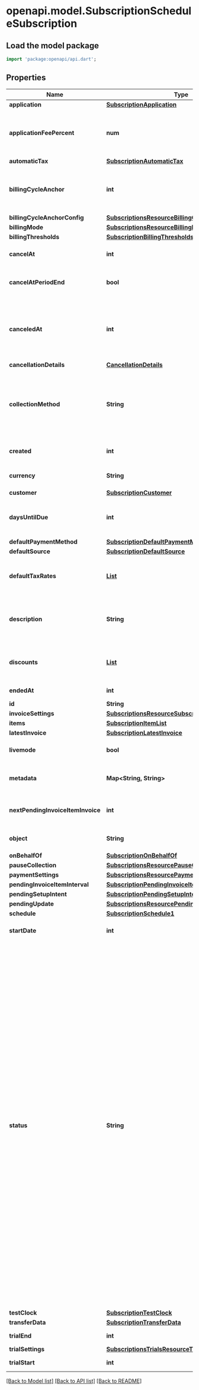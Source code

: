 # openapi.model.SubscriptionScheduleSubscription

## Load the model package
```dart
import 'package:openapi/api.dart';
```

## Properties
Name | Type | Description | Notes
------------ | ------------- | ------------- | -------------
**application** | [**SubscriptionApplication**](SubscriptionApplication.md) |  | [optional] 
**applicationFeePercent** | **num** | A non-negative decimal between 0 and 100, with at most two decimal places. This represents the percentage of the subscription invoice total that will be transferred to the application owner's Stripe account. | [optional] 
**automaticTax** | [**SubscriptionAutomaticTax**](SubscriptionAutomaticTax.md) |  | 
**billingCycleAnchor** | **int** | The reference point that aligns future [billing cycle](https://stripe.com/docs/subscriptions/billing-cycle) dates. It sets the day of week for `week` intervals, the day of month for `month` and `year` intervals, and the month of year for `year` intervals. The timestamp is in UTC format. | 
**billingCycleAnchorConfig** | [**SubscriptionsResourceBillingCycleAnchorConfig**](SubscriptionsResourceBillingCycleAnchorConfig.md) |  | [optional] 
**billingMode** | [**SubscriptionsResourceBillingMode**](SubscriptionsResourceBillingMode.md) |  | 
**billingThresholds** | [**SubscriptionBillingThresholds**](SubscriptionBillingThresholds.md) |  | [optional] 
**cancelAt** | **int** | A date in the future at which the subscription will automatically get canceled | [optional] 
**cancelAtPeriodEnd** | **bool** | Whether this subscription will (if `status=active`) or did (if `status=canceled`) cancel at the end of the current billing period. | 
**canceledAt** | **int** | If the subscription has been canceled, the date of that cancellation. If the subscription was canceled with `cancel_at_period_end`, `canceled_at` will reflect the time of the most recent update request, not the end of the subscription period when the subscription is automatically moved to a canceled state. | [optional] 
**cancellationDetails** | [**CancellationDetails**](CancellationDetails.md) |  | [optional] 
**collectionMethod** | **String** | Either `charge_automatically`, or `send_invoice`. When charging automatically, Stripe will attempt to pay this subscription at the end of the cycle using the default source attached to the customer. When sending an invoice, Stripe will email your customer an invoice with payment instructions and mark the subscription as `active`. | 
**created** | **int** | Time at which the object was created. Measured in seconds since the Unix epoch. | 
**currency** | **String** | Three-letter [ISO currency code](https://www.iso.org/iso-4217-currency-codes.html), in lowercase. Must be a [supported currency](https://stripe.com/docs/currencies). | 
**customer** | [**SubscriptionCustomer**](SubscriptionCustomer.md) |  | 
**daysUntilDue** | **int** | Number of days a customer has to pay invoices generated by this subscription. This value will be `null` for subscriptions where `collection_method=charge_automatically`. | [optional] 
**defaultPaymentMethod** | [**SubscriptionDefaultPaymentMethod**](SubscriptionDefaultPaymentMethod.md) |  | [optional] 
**defaultSource** | [**SubscriptionDefaultSource**](SubscriptionDefaultSource.md) |  | [optional] 
**defaultTaxRates** | [**List<TaxRate>**](TaxRate.md) | The tax rates that will apply to any subscription item that does not have `tax_rates` set. Invoices created will have their `default_tax_rates` populated from the subscription. | [optional] [default to const []]
**description** | **String** | The subscription's description, meant to be displayable to the customer. Use this field to optionally store an explanation of the subscription for rendering in Stripe surfaces and certain local payment methods UIs. | [optional] 
**discounts** | [**List<InvoiceitemDiscountsInner>**](InvoiceitemDiscountsInner.md) | The discounts applied to the subscription. Subscription item discounts are applied before subscription discounts. Use `expand[]=discounts` to expand each discount. | [default to const []]
**endedAt** | **int** | If the subscription has ended, the date the subscription ended. | [optional] 
**id** | **String** | Unique identifier for the object. | 
**invoiceSettings** | [**SubscriptionsResourceSubscriptionInvoiceSettings**](SubscriptionsResourceSubscriptionInvoiceSettings.md) |  | 
**items** | [**SubscriptionItemList**](SubscriptionItemList.md) |  | 
**latestInvoice** | [**SubscriptionLatestInvoice**](SubscriptionLatestInvoice.md) |  | [optional] 
**livemode** | **bool** | Has the value `true` if the object exists in live mode or the value `false` if the object exists in test mode. | 
**metadata** | **Map<String, String>** | Set of [key-value pairs](https://stripe.com/docs/api/metadata) that you can attach to an object. This can be useful for storing additional information about the object in a structured format. | [default to const {}]
**nextPendingInvoiceItemInvoice** | **int** | Specifies the approximate timestamp on which any pending invoice items will be billed according to the schedule provided at `pending_invoice_item_interval`. | [optional] 
**object** | **String** | String representing the object's type. Objects of the same type share the same value. | 
**onBehalfOf** | [**SubscriptionOnBehalfOf**](SubscriptionOnBehalfOf.md) |  | [optional] 
**pauseCollection** | [**SubscriptionsResourcePauseCollection**](SubscriptionsResourcePauseCollection.md) |  | [optional] 
**paymentSettings** | [**SubscriptionsResourcePaymentSettings**](SubscriptionsResourcePaymentSettings.md) |  | [optional] 
**pendingInvoiceItemInterval** | [**SubscriptionPendingInvoiceItemInterval**](SubscriptionPendingInvoiceItemInterval.md) |  | [optional] 
**pendingSetupIntent** | [**SubscriptionPendingSetupIntent**](SubscriptionPendingSetupIntent.md) |  | [optional] 
**pendingUpdate** | [**SubscriptionsResourcePendingUpdate**](SubscriptionsResourcePendingUpdate.md) |  | [optional] 
**schedule** | [**SubscriptionSchedule1**](SubscriptionSchedule1.md) |  | [optional] 
**startDate** | **int** | Date when the subscription was first created. The date might differ from the `created` date due to backdating. | 
**status** | **String** | Possible values are `incomplete`, `incomplete_expired`, `trialing`, `active`, `past_due`, `canceled`, `unpaid`, or `paused`.   For `collection_method=charge_automatically` a subscription moves into `incomplete` if the initial payment attempt fails. A subscription in this status can only have metadata and default_source updated. Once the first invoice is paid, the subscription moves into an `active` status. If the first invoice is not paid within 23 hours, the subscription transitions to `incomplete_expired`. This is a terminal status, the open invoice will be voided and no further invoices will be generated.   A subscription that is currently in a trial period is `trialing` and moves to `active` when the trial period is over.   A subscription can only enter a `paused` status [when a trial ends without a payment method](https://stripe.com/docs/billing/subscriptions/trials#create-free-trials-without-payment). A `paused` subscription doesn't generate invoices and can be resumed after your customer adds their payment method. The `paused` status is different from [pausing collection](https://stripe.com/docs/billing/subscriptions/pause-payment), which still generates invoices and leaves the subscription's status unchanged.   If subscription `collection_method=charge_automatically`, it becomes `past_due` when payment is required but cannot be paid (due to failed payment or awaiting additional user actions). Once Stripe has exhausted all payment retry attempts, the subscription will become `canceled` or `unpaid` (depending on your subscriptions settings).   If subscription `collection_method=send_invoice` it becomes `past_due` when its invoice is not paid by the due date, and `canceled` or `unpaid` if it is still not paid by an additional deadline after that. Note that when a subscription has a status of `unpaid`, no subsequent invoices will be attempted (invoices will be created, but then immediately automatically closed). After receiving updated payment information from a customer, you may choose to reopen and pay their closed invoices. | 
**testClock** | [**SubscriptionTestClock**](SubscriptionTestClock.md) |  | [optional] 
**transferData** | [**SubscriptionTransferData**](SubscriptionTransferData.md) |  | [optional] 
**trialEnd** | **int** | If the subscription has a trial, the end of that trial. | [optional] 
**trialSettings** | [**SubscriptionsTrialsResourceTrialSettings**](SubscriptionsTrialsResourceTrialSettings.md) |  | [optional] 
**trialStart** | **int** | If the subscription has a trial, the beginning of that trial. | [optional] 

[[Back to Model list]](../README.md#documentation-for-models) [[Back to API list]](../README.md#documentation-for-api-endpoints) [[Back to README]](../README.md)


